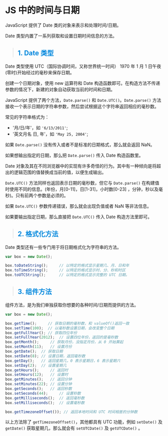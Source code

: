 # JS 中的时间与日期

JavaScript 提供了 Date 类的对象来表示和处理时间/日期。

Date 类型内置了一系列获取和设置日期时间信息的方法。

> ## <font color="#0088dd">1. Date 类型</font>

Date 类型使用 UTC（国际协调时间，又称世界统一时间） 1970 年 1 月 1 日午夜(零时)开始经过的毫秒来保存日期。

创建一个日期对象，使用 new 运算符和 Date 构造函数即可。在构造方法不传递参数的情况下，新建的对象自动获取当前的时间和日期。

JavaScript 提供了两个方法，`Date.parse()` 和 `Date.UTC()`。`Date.parse()` 方法接收一个表示日期的字符串参数，然后尝试根据这个字符串返回相应的毫秒数。

常见的字符串格式为：

- '月/日/年'，如 `'6/13/2011'`;
- '英文月名 日, 年'，如 `'May 25, 2004'`;

如果 `Date.parse()` 没有传入或者不是标准的日期格式，那么就会返回 NaN。

如果想输出指定的日期，那么把 `Date.parse()` 传入 Date 构造函数里。

Date 对象及其在不同浏览器中的实现有许多奇怪的行为。其中有一种倾向是将超出的逻辑范围的值替换成当前的值，以便生成输出。


`Date.UTC()` 方法同样也返回表示日期的毫秒数，但它与 `Date.parse()` 在构建值时使用不同的信息。(年份，月[0-11]，日[1-31]，小时数[0-23] ，分钟，秒以及毫秒)。只有前两个参数是必须的。

如果 `Date.UTC()` 参数传递错误，那么就会出现负值或者 NaN 等非法信息。

如果要输出指定日期，那么直接把 `Date.UTC()` 传入 Date 构造方法里即可。


> ## <font color="#0088dd">2. 格式化方法</font>

Date 类型还有一些专门用于将日期格式化为字符串的方法。

```javascript
var box = new Date();

box.toDateString();     // 以特定的格式显示星期几、月、日和年
box.toTimeString();     // 以特定的格式显示时、分、秒和时区
box.toUTCString();      // 以特定的格式显示完整的 UTC 日期。
```

> ## <font color="#0088dd">3. 组件方法</font>

组件方法，是为我们单独获取你想要的各种时间/日期而提供的方法。

```javascript
var box = new Date();

box.getTime();     // 获取日期的毫秒数，和 valueOf()返回一致
box.setTime(100);  // 以毫秒数设置日期，会改变整个日期
box.getFullYear(); // 获取四位年份
box.setFullYear(2012);  // 设置四位年份，返回的是毫秒数
box.getMonth();     // 获取月份，没指定月份，从 0 开始算起
box.setMonth(11);   // 设置月份
box.getDate();  // 获取日期
box.setDate(8); // 设置日期，返回毫秒数
box.getDay();   // 返回星期几，0 表示星期日，6 表示星期六
box.setDay(2);  // 设置星期几
box.getHours();     // 返回时
box.setHours(12);   // 设置时
box.getMinutes();   // 返回分钟
box.setMinutes(22); // 设置分钟
box.getSeconds();   // 返回秒数
box.setSeconds(44);     // 设置秒数
box.getMilliseconds();  // 返回毫秒数
box.setMilliseconds();  // 设置毫秒数

box.getTimezoneOffset()); // 返回本地时间和 UTC 时间相差的分钟数
```

以上方法除了 `getTimezoneOffset()`，其他都具有 UTC 功能，例如 `setDate()` 及 `getDate()` 获取星期几，那么就会有 `setUTCDate()` 及 `getUTCDate()` 。
